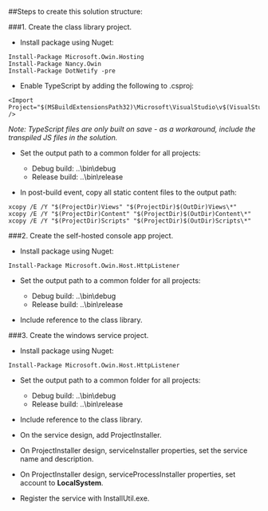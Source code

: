 ##Steps to create this solution structure:

###1. Create the class library project.

- Install package using Nuget:
```
Install-Package Microsoft.Owin.Hosting
Install-Package Nancy.Owin
Install-Package DotNetify -pre
```

- Enable TypeScript by adding the following to .csproj:
```
<Import Project="$(MSBuildExtensionsPath32)\Microsoft\VisualStudio\v$(VisualStudioVersion)\TypeScript\Microsoft.TypeScript.targets" /> 
```
*Note: TypeScript files are only built on save - as a workaround, include the transpiled JS files in the solution.*

- Set the output path to a common folder for all projects:
   - Debug build: ..\bin\debug
   - Release build: ..\bin\release

- In post-build event, copy all static content files to the output path:
```
xcopy /E /Y "$(ProjectDir)Views" "$(ProjectDir)$(OutDir)Views\*"
xcopy /E /Y "$(ProjectDir)Content" "$(ProjectDir)$(OutDir)Content\*"
xcopy /E /Y "$(ProjectDir)Scripts" "$(ProjectDir)$(OutDir)Scripts\*"
```

###2. Create the self-hosted console app project.

- Install package using Nuget:
```
Install-Package Microsoft.Owin.Host.HttpListener
```

- Set the output path to a common folder for all projects:
   - Debug build: ..\bin\debug
   - Release build: ..\bin\release

- Include reference to the class library.

###3. Create the windows service project.

- Install package using Nuget:
```
Install-Package Microsoft.Owin.Host.HttpListener
```

- Set the output path to a common folder for all projects:
   - Debug build: ..\bin\debug
   - Release build: ..\bin\release

- Include reference to the class library.

- On the service design, add ProjectInstaller.

- On ProjectInstaller design, serviceInstaller properties, set the service name and description.

- On ProjectInstaller design, serviceProcessInstaller properties, set account to **LocalSystem**.

- Register the service with InstallUtil.exe.


